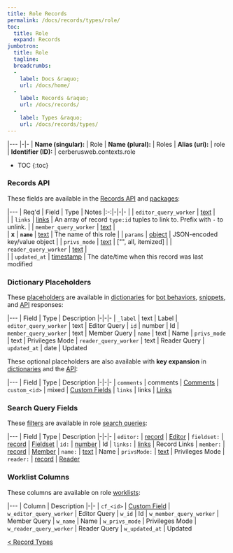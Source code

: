 ```yaml
---
title: Role Records
permalink: /docs/records/types/role/
toc:
  title: Role
  expand: Records
jumbotron:
  title: Role
  tagline: 
  breadcrumbs:
  -
    label: Docs &raquo;
    url: /docs/home/
  -
    label: Records &raquo;
    url: /docs/records/
  -
    label: Types &raquo;
    url: /docs/records/types/
---
```


|---
|-|-
| **Name (singular):** | Role
| **Name (plural):** | Roles
| **Alias (uri):** | role
| **Identifier (ID):** | cerberusweb.contexts.role

* TOC
{:toc}

### Records API

These fields are available in the [Records API](/docs/api/endpoints/records/) and [packages](/docs/packages/):

|---
| Req'd | Field | Type | Notes
|:-:|-|-|-
|   | `editor_query_worker` | [text](/docs/records/fields/types/text/) |  
|   | `links` | [links](/docs/records/fields/types/links/) | An array of record `type:id` tuples to link to. Prefix with `-` to unlink. 
|   | `member_query_worker` | [text](/docs/records/fields/types/text/) |  
| **x** | **`name`** | [text](/docs/records/fields/types/text/) | The name of this role 
|   | `params` | [object](/docs/records/fields/types/object/) | JSON-encoded key/value object 
|   | `privs_mode` | [text](/docs/records/fields/types/text/) | ["", all, itemized] 
|   | `reader_query_worker` | [text](/docs/records/fields/types/text/) |  
|   | `updated_at` | [timestamp](/docs/records/fields/types/timestamp/) | The date/time when this record was last modified 

### Dictionary Placeholders

These [placeholders](/docs/bots/scripting/placeholders/) are available in [dictionaries](/docs/bots/behaviors/dictionaries/) for [bot behaviors](/docs/bots/behaviors/), [snippets](/docs/snippets/), and [API](/docs/api/) responses:

|---
| Field | Type | Description
|-|-|-
| `_label` | text | Label
| `editor_query_worker` | text | Editor Query
| `id` | number | Id
| `member_query_worker` | text | Member Query
| `name` | text | Name
| `privs_mode` | text | Privileges Mode
| `reader_query_worker` | text | Reader Query
| `updated_at` | date | Updated

These optional placeholders are also available with **key expansion** in [dictionaries](/docs/bots/behaviors/dictionaries/key-expansion/) and the [API](/docs/api/responses/#expanding-keys-in-api-requests):

|---
| Field | Type | Description
|-|-|-
| `comments` | comments | [Comments](/docs/bots/behaviors/dictionaries/key-expansion/#comments)
| `custom_<id>` | mixed | [Custom Fields](/docs/bots/behaviors/dictionaries/key-expansion/#custom-fields)
| `links` | links | [Links](/docs/bots/behaviors/dictionaries/key-expansion/#links)
	
### Search Query Fields

These [filters](/docs/search/filters/) are available in role [search queries](/docs/search/):

|---
| Field | Type | Description
|-|-|-
| `editor:` | [record](/docs/search/deep-search/) | [Editor](/docs/records/types/worker/)
| `fieldset:` | [record](/docs/search/deep-search/) | [Fieldset](/docs/records/types/custom_fieldset/)
| `id:` | [number](/docs/search/filters/numbers/) | Id
| `links:` | [links](/docs/search/filters/links/) | Record Links
| `member:` | [record](/docs/search/deep-search/) | [Member](/docs/records/types/worker/)
| `name:` | [text](/docs/search/filters/text/) | Name
| `privsMode:` | [text](/docs/search/filters/text/) | Privileges Mode
| `reader:` | [record](/docs/search/deep-search/) | [Reader](/docs/records/types/worker/)
	
### Worklist Columns

These columns are available on role [worklists](/docs/worklists/):

|---
| Column | Description
|-|-
| `cf_<id>` | [Custom Field](/docs/records/types/custom_field/)
| `w_editor_query_worker` | Editor Query
| `w_id` | Id
| `w_member_query_worker` | Member Query
| `w_name` | Name
| `w_privs_mode` | Privileges Mode
| `w_reader_query_worker` | Reader Query
| `w_updated_at` | Updated

<div class="section-nav">
	<div class="left">
		<a href="/docs/records/types/" class="prev">&lt; Record Types</a>
	</div>
	<div class="right align-right">
	</div>
</div>
<div class="clear"></div>